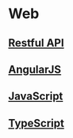 # Web

## [Restful API](./RestfulAPI/README.md)

## [AngularJS](./AngularJS/README.md)

## [JavaScript](./JavaScript/README.md)

## [TypeScript](./TypeScript/README.md)



